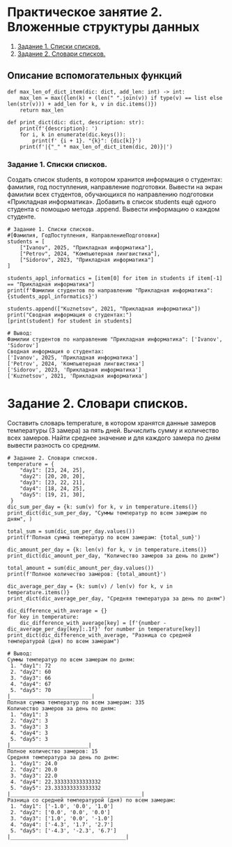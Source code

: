 # Практическое занятие 2. Вложенные структуры данных
1. [Задание 1. Списки списков.](#задание-1-списки-списков)
2. [Задание 2. Словари списков.](#задание-2-словари-списков)

## Описание вспомогательных функций
```
def max_len_of_dict_item(dic: dict, add_len: int) -> int:
    max_len = max({len(k) + (len(" ".join(v)) if type(v) == list else len(str(v))) + add_len for k, v in dic.items()})
    return max_len

def print_dict(dic: dict, description: str):
    print(f'{description}: ')
    for i, k in enumerate(dic.keys()):
        print(f' {i + 1}. "{k}": {dic[k]}')
    print(f'|{"_" * max_len_of_dict_item(dic, 20)}|')   
```
### Задание 1. Списки списков.
Создать список students, в котором хранится информация о студентах: фамилия, год поступления, направление подготовки. Вывести на экран фамилии всех студентов, обучающихся по направлению подготовки «Прикладная информатика». Добавить в список students ещё одного студента с помощью метода .append. Вывести информацию о каждом студенте.
```
# Задание 1. Списки списков.
#[Фамилия, ГодПоступления, НаправлениеПодготовки]
students = [
    ["Ivanov", 2025, "Прикладная информатика"],
    ["Petrov", 2024, "Компьютерная лингвистика"],
    ["Sidorov", 2023, "Прикладная информатика"]
]

students_appl_informatics = [item[0] for item in students if item[-1] == "Прикладная информатика"]
print(f'Фамилии студентов по направлению "Прикладная информатика": {students_appl_informatics}')

students.append(["Kuznetsov", 2021, "Прикладная информатика"])
print("Сводная информация о студентах:")
[print(student) for student in students]

# Вывод:
Фамилии студентов по направлению "Прикладная информатика": ['Ivanov', 'Sidorov']
Сводная информация о студентах:
['Ivanov', 2025, 'Прикладная информатика']
['Petrov', 2024, 'Компьютерная лингвистика']
['Sidorov', 2023, 'Прикладная информатика']
['Kuznetsov', 2021, 'Прикладная информатика']
```
# Задание 2. Словари списков.
Составить словарь temperature, в котором хранятся данные замеров температуры (3 замера) за пять дней. Вычислить сумму и количество всех замеров. Найти среднее значение и для каждого замера по дням  вывести разность со средним. 
```
# Задание 2. Словари списков.
temperature = {
    "day1": [23, 24, 25],
    "day2": [20, 20, 20],
    "day3": [23, 22, 21],
    "day4": [18, 24, 25],
    "day5": [19, 21, 30],
 }
dic_sum_per_day = {k: sum(v) for k, v in temperature.items()}
print_dict(dic_sum_per_day, "Суммы температур по всем замерам по дням", )

total_sum = sum(dic_sum_per_day.values())
print(f'Полная сумма температур по всем замерам: {total_sum}')

dic_amount_per_day = {k: len(v) for k, v in temperature.items()}
print_dict(dic_amount_per_day, "Количество замеров за день по дням")

total_amount = sum(dic_amount_per_day.values())
print(f'Полное количество замеров: {total_amount}')

dic_average_per_day = {k: sum(v) / len(v) for k, v in temperature.items()}
print_dict(dic_average_per_day, "Средняя температура за день по дням")

dic_difference_with_average = {}
for key in temperature:
    dic_difference_with_average[key] = [f'{number - dic_average_per_day[key]:.1f}' for number in temperature[key]]
print_dict(dic_difference_with_average, "Разница со средней температурой (дня) по всем замерам")

# Вывод:
Суммы температур по всем замерам по дням: 
 1. "day1": 72
 2. "day2": 60
 3. "day3": 66
 4. "day4": 67
 5. "day5": 70
|__________________________|
Полная сумма температур по всем замерам: 335
Количество замеров за день по дням: 
 1. "day1": 3
 2. "day2": 3
 3. "day3": 3
 4. "day4": 3
 5. "day5": 3
|_________________________|
Полное количество замеров: 15
Средняя температура за день по дням: 
 1. "day1": 24.0
 2. "day2": 20.0
 3. "day3": 22.0
 4. "day4": 22.333333333333332
 5. "day5": 23.333333333333332
|__________________________________________|
Разница со средней температурой (дня) по всем замерам: 
 1. "day1": ['-1.0', '0.0', '1.0']
 2. "day2": ['0.0', '0.0', '0.0']
 3. "day3": ['1.0', '0.0', '-1.0']
 4. "day4": ['-4.3', '1.7', '2.7']
 5. "day5": ['-4.3', '-2.3', '6.7']
|_____________________________________|
```
